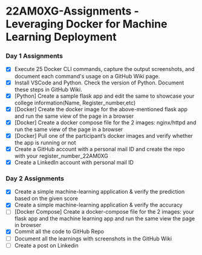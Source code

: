 # 22AM0XG-Assignments - Leveraging Docker for Machine Learning Deployment

### Day 1 Assignments

- [x] Execute 25 Docker CLI commands, capture the output screenshots, and document each command's usage on a GitHub Wiki page.
- [x] Install VSCode and Python. Check the version of Python. Document these steps in GitHub Wiki.
- [x] [Python] Create a sample flask app and edit the same to showcase your college information(Name, Register_number,etc)
- [x] [Docker] Create the docker image for the above-mentioned flask app and run the same view of the page in a browser
- [x] [Docker] Create a docker compose file for the 2 images: nginx/httpd and run the same view of the page in a browser
- [x] [Docker] Pull one of the participant’s docker images and verify whether the app is running or not 
- [x] Create a GitHub account with a personal mail ID and create the repo with your register_number_22AM0XG
- [x] Create a LinkedIn account with personal mail ID

### Day 2 Assignments

- [x] Create a simple machine-learning application & verify the prediction based on the given score
- [x] Create a simple machine-learning application & verify the accuracy
- [ ] [Docker Compose] Create a docker-compose file for the 2 images: your flask app and the machine learning app and run the same view the page in browser
- [x] Commit all the code to GitHub Repo
- [ ] Document all the learnings with screenshots in the GitHub Wiki
- [ ] Create a post on Linkedin
